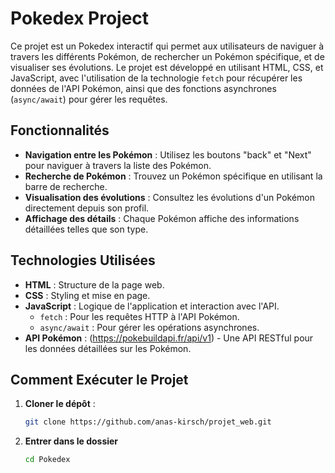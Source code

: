 # Pokedex Project

Ce projet est un Pokedex interactif qui permet aux utilisateurs de naviguer à travers les différents Pokémon, de rechercher un Pokémon spécifique, et de visualiser ses évolutions. Le projet est développé en utilisant HTML, CSS, et JavaScript, avec l'utilisation de la technologie `fetch` pour récupérer les données de l'API Pokémon, ainsi que des fonctions asynchrones (`async/await`) pour gérer les requêtes.

## Fonctionnalités

- **Navigation entre les Pokémon** : Utilisez les boutons "back" et "Next" pour naviguer à travers la liste des Pokémon.
- **Recherche de Pokémon** : Trouvez un Pokémon spécifique en utilisant la barre de recherche.
- **Visualisation des évolutions** : Consultez les évolutions d'un Pokémon directement depuis son profil.
- **Affichage des détails** : Chaque Pokémon affiche des informations détaillées telles que son type.

## Technologies Utilisées

- **HTML** : Structure de la page web.
- **CSS** : Styling et mise en page.
- **JavaScript** : Logique de l'application et interaction avec l'API.
  - `fetch` : Pour les requêtes HTTP à l'API Pokémon.
  - `async/await` : Pour gérer les opérations asynchrones.
- **API Pokémon** : (https://pokebuildapi.fr/api/v1) - Une API RESTful pour les données détaillées sur les Pokémon.

## Comment Exécuter le Projet

1. **Cloner le dépôt** :
   ```bash
   git clone https://github.com/anas-kirsch/projet_web.git

2. **Entrer dans le dossier**
   ```bash
   cd Pokedex
